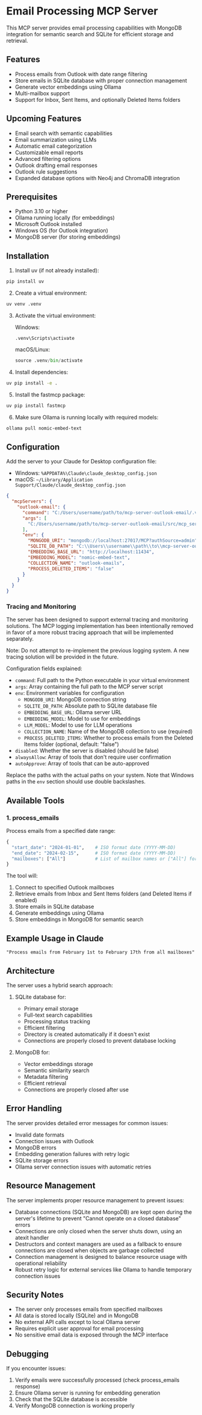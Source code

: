 # Email Processing MCP Server

This MCP server provides email processing capabilities with MongoDB integration for semantic search and SQLite for efficient storage and retrieval.

## Features

- Process emails from Outlook with date range filtering
- Store emails in SQLite database with proper connection management
- Generate vector embeddings using Ollama
- Multi-mailbox support
- Support for Inbox, Sent Items, and optionally Deleted Items folders

## Upcoming Features

- Email search with semantic capabilities
- Email summarization using LLMs
- Automatic email categorization
- Customizable email reports
- Advanced filtering options
- Outlook drafting email responses
- Outlook rule suggestions
- Expanded database options with Neo4j and ChromaDB integration

## Prerequisites

- Python 3.10 or higher
- Ollama running locally (for embeddings)
- Microsoft Outlook installed
- Windows OS (for Outlook integration)
- MongoDB server (for storing embeddings)

## Installation

1. Install uv (if not already installed):
  ```bash
  pip install uv
  ```

2. Create a virtual environment:
  ```bash
  uv venv .venv
  ```

3. Activate the virtual environment:  
   
   Windows: 

    ```
    .venv\Scripts\activate
    ```

   
    macOS/Linux: 

    ```python
    source .venv/bin/activate
    ```

4. Install dependencies:
```bash
uv pip install -e .
```

5. Install the fastmcp package:
```bash
uv pip install fastmcp
```

6. Make sure Ollama is running locally with required models:
```bash
ollama pull nomic-embed-text
```


## Configuration

Add the server to your Claude for Desktop configuration file:

- Windows: `%APPDATA%\Claude\claude_desktop_config.json`
- macOS: `~/Library/Application Support/Claude/claude_desktop_config.json`

```json
{
  "mcpServers": {
    "outlook-email": {
      "command": "C:/Users/username/path/to/mcp-server-outlook-email/.venv/Scripts/python",
      "args": [
        "C:/Users/username/path/to/mcp-server-outlook-email/src/mcp_server.py"
      ],
      "env": {
        "MONGODB_URI": "mongodb://localhost:27017/MCP?authSource=admin",
        "SQLITE_DB_PATH": "C:\\Users\\username\\path\\to\\mcp-server-outlook-email\\data\\emails.db",
        "EMBEDDING_BASE_URL": "http://localhost:11434",
        "EMBEDDING_MODEL": "nomic-embed-text",
        "COLLECTION_NAME": "outlook-emails",
        "PROCESS_DELETED_ITEMS": "false"
      }
    }
  }
}
```

### Tracing and Monitoring

The server has been designed to support external tracing and monitoring solutions. The MCP logging implementation has been intentionally removed in favor of a more robust tracing approach that will be implemented separately.

Note: Do not attempt to re-implement the previous logging system. A new tracing solution will be provided in the future.

Configuration fields explained:
- `command`: Full path to the Python executable in your virtual environment
- `args`: Array containing the full path to the MCP server script
- `env`: Environment variables for configuration
  - `MONGODB_URI`: MongoDB connection string
  - `SQLITE_DB_PATH`: Absolute path to SQLite database file
  - `EMBEDDING_BASE_URL`: Ollama server URL
  - `EMBEDDING_MODEL`: Model to use for embeddings
  - `LLM_MODEL`: Model to use for LLM operations
  - `COLLECTION_NAME`: Name of the MongoDB collection to use (required)
  - `PROCESS_DELETED_ITEMS`: Whether to process emails from the Deleted Items folder (optional, default: "false")
- `disabled`: Whether the server is disabled (should be false)
- `alwaysAllow`: Array of tools that don't require user confirmation
- `autoApprove`: Array of tools that can be auto-approved

Replace the paths with the actual paths on your system. Note that Windows paths in the `env` section should use double backslashes.

## Available Tools

### 1. process_emails
Process emails from a specified date range:
```python
{
  "start_date": "2024-01-01",    # ISO format date (YYYY-MM-DD)
  "end_date": "2024-02-15",      # ISO format date (YYYY-MM-DD)
  "mailboxes": ["All"]           # List of mailbox names or ["All"] for all mailboxes
}
```

The tool will:
1. Connect to specified Outlook mailboxes
2. Retrieve emails from Inbox and Sent Items folders (and Deleted Items if enabled)
3. Store emails in SQLite database
4. Generate embeddings using Ollama
5. Store embeddings in MongoDB for semantic search


## Example Usage in Claude

```
"Process emails from February 1st to February 17th from all mailboxes"
```

## Architecture

The server uses a hybrid search approach:
1. SQLite database for:
   - Primary email storage
   - Full-text search capabilities
   - Processing status tracking
   - Efficient filtering
   - Directory is created automatically if it doesn't exist
   - Connections are properly closed to prevent database locking

2. MongoDB for:
   - Vector embeddings storage
   - Semantic similarity search
   - Metadata filtering
   - Efficient retrieval
   - Connections are properly closed after use

## Error Handling

The server provides detailed error messages for common issues:
- Invalid date formats
- Connection issues with Outlook
- MongoDB errors
- Embedding generation failures with retry logic
- SQLite storage errors
- Ollama server connection issues with automatic retries

## Resource Management

The server implements proper resource management to prevent issues:
- Database connections (SQLite and MongoDB) are kept open during the server's lifetime to prevent "Cannot operate on a closed database" errors
- Connections are only closed when the server shuts down, using an atexit handler
- Destructors and context managers are used as a fallback to ensure connections are closed when objects are garbage collected
- Connection management is designed to balance resource usage with operational reliability
- Robust retry logic for external services like Ollama to handle temporary connection issues

## Security Notes

- The server only processes emails from specified mailboxes
- All data is stored locally (SQLite) and in MongoDB
- No external API calls except to local Ollama server
- Requires explicit user approval for email processing
- No sensitive email data is exposed through the MCP interface

## Debugging

If you encounter issues:
1. Verify emails were successfully processed (check process_emails response)
2. Ensure Ollama server is running for embedding generation
3. Check that the SQLite database is accessible
4. Verify MongoDB connection is working properly
